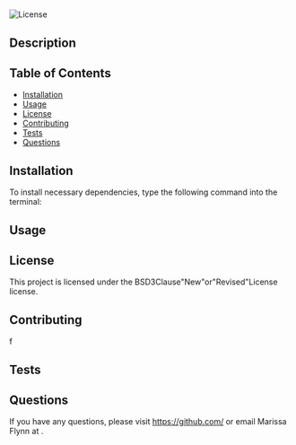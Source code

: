 #  
    
![License](https://img.shields.io/badge/License-BSD3Clause"New"or"Revised"License-yellow.svg)

## Description


  ## Table of Contents 
  * [Installation](#installation)
  * [Usage](#usage)
  * [License](#license)
  * [Contributing](#Contributing)
  * [Tests](#tests)
  * [Questions](#questions)
  
  ## Installation
  
  To install necessary dependencies, type the following command into the terminal:
  
  > 
 

  ## Usage
  
  
  
  ## License

  This project is licensed under the BSD3Clause"New"or"Revised"License license.  

## Contributing

f

## Tests



## Questions

If you have any questions, please visit https://github.com/ or email Marissa Flynn at .


